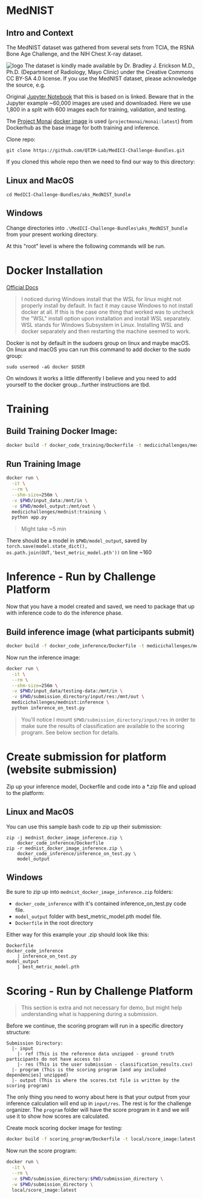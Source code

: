 # MedNIST

## Intro and Context
The MedNIST dataset was gathered from several sets from TCIA, the RSNA Bone Age Challenge, and the NIH Chest X-ray dataset.

![logo](logo.png)
The dataset is kindly made available by Dr. Bradley J. Erickson M.D., Ph.D. (Department of Radiology, Mayo Clinic) under the Creative Commons CC BY-SA 4.0 license. If you use the MedNIST dataset, please acknowledge the source, e.g.

Original [Jupyter Notebook](https://colab.research.google.com/drive/1wy8XUSnNWlhDNazFdvGBHLfdkGvOHBKe#scrollTo=JeC6o5OMAFN7) that this is based on is linked. Beware that in the Jupyter example ~60,000 images are used and downloaded. Here we use 1,800 in a split with 600 images each for training, validation, and testing. 

The [Project Monai](https://github.com/Project-MONAI/MONAI) [docker image](https://hub.docker.com/r/projectmonai/monai) is used (```projectmonai/monai:latest```) from Dockerhub as the base image for both training and inference.

Clone repo:
```
git clone https://github.com/QTIM-Lab/MedICI-Challenge-Bundles.git
```

If you cloned this whole repo then we need to find our way to this directory:
## Linux and MacOS
```
cd MedICI-Challenge-Bundles/aks_MedNIST_bundle
```
## Windows
Change directories into ```.\MedICI-Challenge-Bundles\aks_MedNIST_bundle``` from your present working directory.

At this "root" level is where the following commands will be run.

# Docker Installation
[Official Docs](https://docs.docker.com/engine/install/)

> I noticed during Windows install that the WSL for linux might not properly install by default. In fact it may cause Windows to not install docker at all. If this is the case one thing that worked was to uncheck the "WSL" install option upon installation and install WSL separately. WSL stands for Windows Subsystem in Linux. Installing WSL and docker separately and then restarting the machine seemed to work.

Docker is not by default in the sudoers group on linux and maybe macOS. On linux and macOS you can run this command to add docker to the sudo group:
```
sudo usermod -aG docker $USER
```

On windows it works a little differently I believe and you need to add yourself to the docker group...further instructions are tbd.

# Training
## Build Training Docker Image:
```bash
docker build -f docker_code_training/Dockerfile -t medicichallenges/mednist:training docker_code_training;
```
## Run Training Image

```bash
docker run \
  -it \
  --rm \
  --shm-size=256m \
  -v $PWD/input_data:/mnt/in \
  -v $PWD/model_output:/mnt/out \
  medicichallenges/mednist:training \
  python app.py
```
> Might take ~5 min

There should be a model in ```$PWD/model_output```, saved by ```torch.save(model.state_dict(), os.path.join(OUT,'best_metric_model.pth'))``` on line ~160

# Inference - Run by Challenge Platform
Now that you have a model created and saved, we need to package that up with inference code to do the inference phase.
## Build inference image (what participants submit)
```bash
docker build -f docker_code_inference/Dockerfile -t medicichallenges/mednist:inference .
```
Now run the inference image:

```bash
docker run \
  -it \
  --rm \
  --shm-size=256m \
  -v $PWD/input_data/testing-data:/mnt/in \
  -v $PWD/submission_directory/input/res:/mnt/out \
  medicichallenges/mednist:inference \
  python inference_on_test.py
```
> You'll notice I mount ```$PWD/submission_directory/input/res``` in order to make sure the results of classification are available to the scoring program. See below section for details.

# Create submission for platform (website submission)

Zip up your inference model, Dockerfile and code into a *.zip file and upload to the platform:

## Linux and MacOS
You can use this sample bash code to zip up their submission:
```
zip -j mednist_docker_image_inference.zip \
    docker_code_inference/Dockerfile
zip -r mednist_docker_image_inference.zip \
    docker_code_inference/inference_on_test.py \
    model_output
```

## Windows
Be sure to zip up into ```mednist_docker_image_inference.zip``` folders:

* ```docker_code_inference``` with it's contained inference_on_test.py code file.
* ```model_output``` folder with best_metric_model.pth model file.
* ```Dockerfile``` in the root directory

Either way for this example your .zip should look like this:
```
Dockerfile
docker_code_inference
    | inference_on_test.py
model_output
    | best_metric_model.pth
```

# Scoring - Run by Challenge Platform
> This section is extra and not necessary for demo, but might help understanding what is happening during a submission.

Before we continue, the scoring program will run in a specific directory structure:

```
Submission Directory:
  |- input
    |- ref (This is the reference data unzipped - ground truth participants do not have access to)
    |- res (This is the user submission - classification_results.csv)
  |- program (This is the scoring program [and any included dependencies] unzipped)
  |- output (This is where the scores.txt file is written by the scoring program)
```
The only thing you need to worry about here is that your output from your inference calculation will end up in ```input/res```. The rest is for the challenge organizer. The ```program``` folder will have the score program in it and we will use it to show how scores are calculated.

Create mock scoring docker image for testing:

```bash
docker build -f scoring_program/Dockerfile -t local/score_image:latest scoring_program
```

Now run the score program:
```bash
docker run \
  -it \
  --rm \
  -v $PWD/submission_directory:$PWD/submission_directory \
  -w $PWD/submission_directory \
  local/score_image:latest
```
